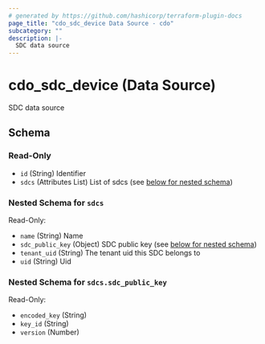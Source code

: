 ```yaml
---
# generated by https://github.com/hashicorp/terraform-plugin-docs
page_title: "cdo_sdc_device Data Source - cdo"
subcategory: ""
description: |-
  SDC data source
---
```


# cdo_sdc_device (Data Source)

SDC data source



<!-- schema generated by tfplugindocs -->
## Schema

### Read-Only

- `id` (String) Identifier
- `sdcs` (Attributes List) List of sdcs (see [below for nested schema](#nestedatt--sdcs))

<a id="nestedatt--sdcs"></a>
### Nested Schema for `sdcs`

Read-Only:

- `name` (String) Name
- `sdc_public_key` (Object) SDC public key (see [below for nested schema](#nestedatt--sdcs--sdc_public_key))
- `tenant_uid` (String) The tenant uid this SDC belongs to
- `uid` (String) Uid

<a id="nestedatt--sdcs--sdc_public_key"></a>
### Nested Schema for `sdcs.sdc_public_key`

Read-Only:

- `encoded_key` (String)
- `key_id` (String)
- `version` (Number)
